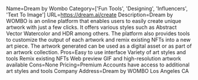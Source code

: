 Name=Dream by Wombo
Category=['Fun Tools', 'Designing', 'Influencers', 'Text To Image']
URL=https://dream.ai/create
Description=Dream by WOMBO is an online platform that enables users to easily create unique artwork with just a few clicks. It offers various styles such as Abstract Vector Watercolor and HDR among others. The platform also provides tools to customize the output of each artwork and remix existing NFTs into a new art piece. The artwork generated can be used as a digital asset or as part of an artwork collection.
Pros=Easy to use interface Variety of art styles and tools Remix existing NFTs Web preview GIF and high-resolution artwork available
Cons=None
Pricing=Premium Accounts have access to additional art styles and tools
Company Address=Dream by WOMBO Los Angeles CA
